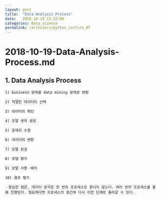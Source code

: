 ```yaml
---
layout: post
title:  "Data Analysis Process"
date:   2018-10-19 11:33:00
categories: Data_science
permalink: /archivers/python_lecture_07
---
```


# 2018-10-19-Data-Analysis-Process.md

## 1. Data Analysis Process

	1) business 문제를 data mining 문제로 변환

	2) 적절한 데이터의 선택

	3) 데이터의 확인

	4) 모델 셋의 생성

	5) 문제의 수정

	6) 데이터의 변환

	7) 모델 완성

	8) 모델 평가

	9) 모델 사용ㆍ배치

	10) 결과 평가

	ㆍ중요한 점은, 데이터 분석은 한 번의 프로세스로 끝나지 않는다. 여러 번의 프로세스를 통해 진행된다. 필요하다면 프로세스의 중간에 다시 이전 단계로 돌아갈 수 있다. 